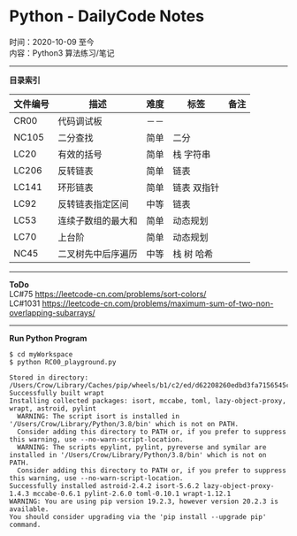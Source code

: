 # Python - DailyCode Notes
  
时间：2020-10-09 至今  
内容：Python3 算法练习/笔记  
  
- - -  
**目录索引**  

| 文件编号  | 描述        | 难度 | 标签     | 备注 |
|-------|-----------|----|--------|----|
| CR00  | 代码调试板     | －－ |        |    |
| NC105 | 二分查找      | 简单 | 二分     |    |
| LC20  | 有效的括号     | 简单 | 栈 字符串  |    |
| LC206 | 反转链表      | 简单 | 链表     |    |
| LC141 | 环形链表      | 简单 | 链表 双指针 |    |
| LC92  | 反转链表指定区间  | 中等 | 链表     |    |
| LC53  | 连续子数组的最大和 | 简单 | 动态规划   |    |
| LC70  | 上台阶       | 简单 | 动态规划   |    |
| NC45  | 二叉树先中后序遍历 | 中等 | 栈 树 哈希 |    |

- - -  
**ToDo**  
LC#75 https://leetcode-cn.com/problems/sort-colors/  
LC#1031 https://leetcode-cn.com/problems/maximum-sum-of-two-non-overlapping-subarrays/

- - -  
**Run Python Program**  
```shell
$ cd myWorkspace
$ python RC00_playground.py
```

```
Stored in directory: /Users/Crow/Library/Caches/pip/wheels/b1/c2/ed/d62208260edbd3fa7156545c00ef966f45f2063d0a84f8208a
Successfully built wrapt
Installing collected packages: isort, mccabe, toml, lazy-object-proxy, wrapt, astroid, pylint
  WARNING: The script isort is installed in '/Users/Crow/Library/Python/3.8/bin' which is not on PATH.
  Consider adding this directory to PATH or, if you prefer to suppress this warning, use --no-warn-script-location.
  WARNING: The scripts epylint, pylint, pyreverse and symilar are installed in '/Users/Crow/Library/Python/3.8/bin' which is not on PATH.
  Consider adding this directory to PATH or, if you prefer to suppress this warning, use --no-warn-script-location.
Successfully installed astroid-2.4.2 isort-5.6.2 lazy-object-proxy-1.4.3 mccabe-0.6.1 pylint-2.6.0 toml-0.10.1 wrapt-1.12.1
WARNING: You are using pip version 19.2.3, however version 20.2.3 is available.
You should consider upgrading via the 'pip install --upgrade pip' command.
```
